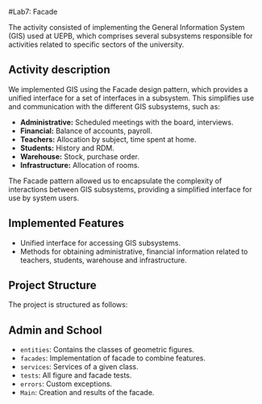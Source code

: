 #Lab7: Facade

The activity consisted of implementing the General Information System (GIS) used at UEPB, which comprises several subsystems responsible for activities related to specific sectors of the university.

## Activity description

We implemented GIS using the Facade design pattern, which provides a unified interface for a set of interfaces in a subsystem. This simplifies use and communication with the different GIS subsystems, such as:

- **Administrative:** Scheduled meetings with the board, interviews.
- **Financial:** Balance of accounts, payroll.
- **Teachers:** Allocation by subject, time spent at home.
- **Students:** History and RDM.
- **Warehouse:** Stock, purchase order.
- **Infrastructure:** Allocation of rooms.

The Facade pattern allowed us to encapsulate the complexity of interactions between GIS subsystems, providing a simplified interface for use by system users.

## Implemented Features

- Unified interface for accessing GIS subsystems.
- Methods for obtaining administrative, financial information related to teachers, students, warehouse and infrastructure.

## Project Structure

The project is structured as follows:

## Admin and School
- `entities`: Contains the classes of geometric figures.
- `facades`: Implementation of facade to combine features.
- `services`: Services of a given class.
- `tests`: All figure and facade tests.
- `errors`: Custom exceptions.
- `Main`: Creation and results of the facade.